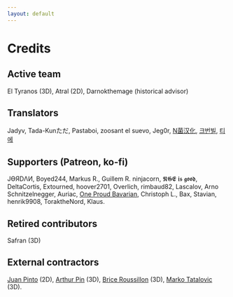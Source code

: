 ```yaml
---
layout: default
---
```


# Credits

## Active team
El Tyranos (3D), Atral (2D), Darnokthemage (historical advisor)

## Translators
Jadyv, Tada-Kunただ, Pastaboi, zoosant el suevo, Jeg0r, [N菌汉化](https://steamcommunity.com/id/Mochi_Fish/myworkshopfiles/?appid=1158310), [크번빌](https://steamcommunity.com/profiles/76561198119968654/myworkshopfiles/?appid=1158310), [티에](https://steamcommunity.com/profiles/76561198085006398/)

## Supporters (Patreon, ko-fi)
JƟЯDΛИ, Boyed244, Markus R., Guillem R. ninjacorn, 𝕹𝕲𝕰 𝖎𝖘 𝖌𝖔𝖔𝖉, DeltaCortis, Extourned, hoover2701, Overlich, rimbaud82, Lascalov, Arno Schnitzelnegger, Auriac, [One Proud Bavarian](https://www.youtube.com/channel/UCtTqRL3pJ355Ec_W0afyKrA), Christoph L., Bax, Stavian, henrik9908, ToraktheNord, Klaus.

## Retired contributors
Safran (3D)

## External contractors
[Juan Pinto](https://www.artstation.com/juan_pinto) (2D), [Arthur Pin](https://www.artstation.com/loutre) (3D), [Brice Roussillon](http://briceroussillon.fr/) (3D), [Marko Tatalovic](https://www.artstation.com/fuxna) (3D).